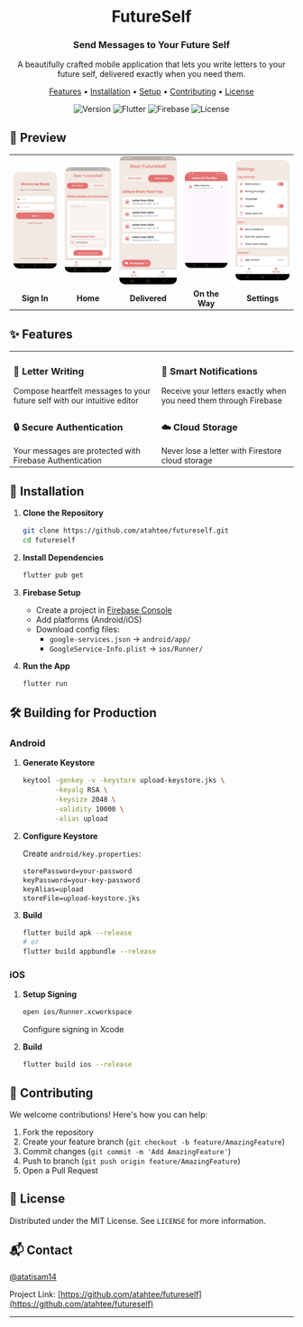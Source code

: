 <div align="center">

#  FutureSelf

### Send Messages to Your Future Self

A beautifully crafted mobile application that lets you write letters to your future self, delivered exactly when you need them.

[Features](#-features) • [Installation](#-installation) • [Setup](#-setup) • [Contributing](#-contributing) • [License](#-license)

![Version](https://img.shields.io/badge/version-1.0.0-blue)
![Flutter](https://img.shields.io/badge/Flutter-Ready-02569B?logo=flutter)
![Firebase](https://img.shields.io/badge/Firebase-Enabled-FFCA28?logo=firebase)
![License](https://img.shields.io/badge/license-MIT-green)

</div>

## 📱 Preview

<div align="center">
<table>
  <tr>
    <td>
      <img src="./assets/signin_page.jpg" width="200" style="border-radius: 10px" alt="SignIn page"/>
    </td>
    <td>
      <img src="./assets/homepage.jpg" width="200" style="border-radius: 10px" alt="Compose letter"/>
    </td>
    <td>
      <img src="./assets/delivered_letters.jpg" width="200" style="border-radius: 10px" alt="Delivered Letters"/>
    </td>
    <td>
      <img src="./assets/letters_ontheway.jpg" width="200" style="border-radius: 10px" alt="Letters on the way"/>
    </td>
    <td>
      <img src="./assets/settings_page.jpg" width="200" style="border-radius: 10px" alt="Settings page"/>
    </td>
  </tr>
  <tr>
    <td align="center">
      <strong>Sign In</strong>
    </td>
    <td align="center">
      <strong>Home</strong>
    </td>
    <td align="center">
      <strong>Delivered</strong>
    </td>
    <td align="center">
      <strong>On the Way</strong>
    </td>
    <td align="center">
      <strong>Settings</strong>
    </td>
  </tr>
</table>
</div>

## ✨ Features

<table>
  <tr>
    <td>
      <h3>📝 Letter Writing</h3>
      Compose heartfelt messages to your future self with our intuitive editor
    </td>
    <td>
      <h3>🔔 Smart Notifications</h3>
      Receive your letters exactly when you need them through Firebase
    </td>
  </tr>
  <tr>
    <td>
      <h3>🔒 Secure Authentication</h3>
      Your messages are protected with Firebase Authentication
    </td>
    <td>
      <h3>☁️ Cloud Storage</h3>
      Never lose a letter with Firestore cloud storage
    </td>
  </tr>
</table>

## 🚀 Installation

1. **Clone the Repository**

   ```bash
   git clone https://github.com/atahtee/futureself.git
   cd futureself
   ```

2. **Install Dependencies**

   ```bash
   flutter pub get
   ```

3. **Firebase Setup**

   - Create a project in [Firebase Console](https://console.firebase.google.com/)
   - Add platforms (Android/iOS)
   - Download config files:
     - `google-services.json` → `android/app/`
     - `GoogleService-Info.plist` → `ios/Runner/`

4. **Run the App**
   ```bash
   flutter run
   ```

## 🛠️ Building for Production

### Android

1. **Generate Keystore**

   ```bash
   keytool -genkey -v -keystore upload-keystore.jks \
           -keyalg RSA \
           -keysize 2048 \
           -validity 10000 \
           -alias upload
   ```

2. **Configure Keystore**

   Create `android/key.properties`:

   ```properties
   storePassword=your-password
   keyPassword=your-key-password
   keyAlias=upload
   storeFile=upload-keystore.jks
   ```

3. **Build**
   ```bash
   flutter build apk --release
   # or
   flutter build appbundle --release
   ```

### iOS

1. **Setup Signing**

   ```bash
   open ios/Runner.xcworkspace
   ```

   Configure signing in Xcode

2. **Build**
   ```bash
   flutter build ios --release
   ```

## 👥 Contributing

We welcome contributions! Here's how you can help:

1. Fork the repository
2. Create your feature branch (`git checkout -b feature/AmazingFeature`)
3. Commit changes (`git commit -m 'Add AmazingFeature'`)
4. Push to branch (`git push origin feature/AmazingFeature`)
5. Open a Pull Request

## 📄 License

Distributed under the MIT License. See `LICENSE` for more information.

## 📬 Contact

 [@atatisam14](https://twitter.com/atatwts)

Project Link: [https://github.com/atahtee/futureself](https://github.com/atahtee/futureself)

---



